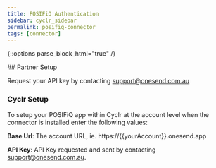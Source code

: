 ```yaml
---
title: POSIFiQ Authentication
sidebar: cyclr_sidebar
permalink: posifiq-connector
tags: [connector]
---
```

{::options parse_block_html="true" /}
<section class="card">
## Partner Setup

Request your API key by contacting support@onesend.com.au

### Cyclr Setup

To setup your POSIFiQ app within Cyclr at the account level when the connector is installed enter the following values:

**Base Url**:  The account URL, ie. https://{{yourAccount}}.onesend.app

**API Key**: API Key requested and sent by contacting support@onesend.com.au.

</section>
